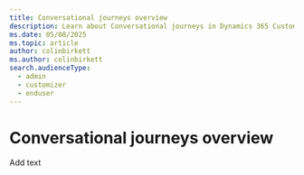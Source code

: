 ```yaml
---
title: Conversational journeys overview
description: Learn about Conversational journeys in Dynamics 365 Customer Insights - Journeys.
ms.date: 05/08/2025
ms.topic: article
author: colinbirkett
ms.author: colinbirkett
search.audienceType: 
  - admin
  - customizer
  - enduser
---
```


# Conversational journeys overview

Add text
